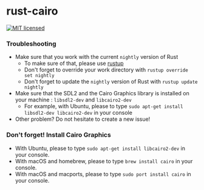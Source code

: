 # rust-cairo

[![MIT licensed](https://img.shields.io/badge/license-MIT-blue.svg)](./LICENSE)

### Troubleshooting

* Make sure that you work with the current ```nightly``` version of Rust
  * To make sure of that, please use [rustup](https://github.com/rust-lang-nursery/rustup.rs)
  * Don't forget to override your work directory with ```rustup override set nightly```
  * Don't forget to update the ```nightly``` version of Rust with ```rustup update nightly```
* Make sure that the SDL2 and the Cairo Graphics library is installed on your machine : ```libsdl2-dev``` and ```libcairo2-dev```
  * For example, with Ubuntu, please to type ```sudo apt-get install libsdl2-dev libcairo2-dev``` in your console
* Other problem? Do not hesitate to create a new issue!

### Don't forget! Install Cairo Graphics
* With Ubuntu, please to type ```sudo apt-get install libcairo2-dev``` in your console.
* With macOS and homebrew, please to type ```brew install cairo``` in your console.
* With macOS and macports, please to type ```sudo port install cairo``` in your console.